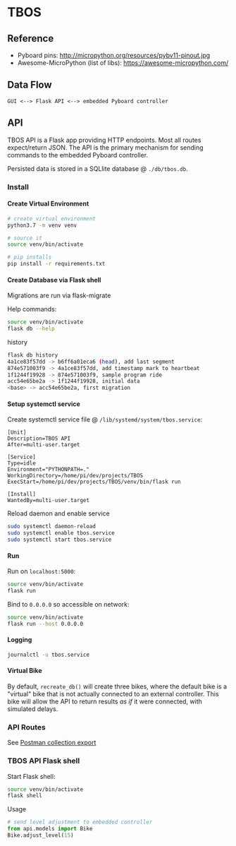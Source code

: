 # TBOS

## Reference
  * Pyboard pins: http://micropython.org/resources/pybv11-pinout.jpg
  * Awesome-MicroPython (list of libs): https://awesome-micropython.com/

## Data Flow
```
GUI <--> Flask API <--> embedded Pyboard controller
```

## API

TBOS API is a Flask app providing HTTP endpoints.  Most all routes expect/return JSON.  The API is the primary mechanism for sending commands to the embedded Pyboard controller.

Persisted data is stored in a SQLlite database @ `./db/tbos.db`.

### Install
#### Create Virtual Environment
```bash
# create virtual environment
python3.7 -m venv venv

# source it
source venv/bin/activate

# pip installs
pip install -r requirements.txt
```

#### Create Database via Flask shell

Migrations are run via flask-migrate

Help commands:
```bash
source venv/bin/activate
flask db --help
```

history
```bash
flask db history
4a1ce83f57dd -> b6ff6a01eca6 (head), add last segment
874e571003f9 -> 4a1ce83f57dd, add timestamp mark to heartbeat
1f1244f19928 -> 874e571003f9, sample program ride
acc54e65be2a -> 1f1244f19928, initial data
<base> -> acc54e65be2a, first migration
```

#### Setup systemctl service

Create systemctl service file @ `/lib/systemd/system/tbos.service`:
```
[Unit]
Description=TBOS API
After=multi-user.target

[Service]
Type=idle
Environment="PYTHONPATH=."
WorkingDirectory=/home/pi/dev/projects/TBOS
ExecStart=/home/pi/dev/projects/TBOS/venv/bin/flask run

[Install]
WantedBy=multi-user.target
```

Reload daemon and enable service
```bash
sudo systemctl daemon-reload
sudo systemctl enable tbos.service
sudo systemctl start tbos.service
```

#### Run

Run on `localhost:5000`:
```bash
source venv/bin/activate
flask run
```

Bind to `0.0.0.0` so accessible on network:
```bash
source venv/bin/activate
flask run --host 0.0.0.0
```

#### Logging

```bash
journalctl -u tbos.service
```

#### Virtual Bike

By default, `recreate_db()` will create three bikes, where the default bike is a "virtual" bike that is not actually connected to an external controller.  This bike will allow the API to return results *as if* it were connected, with simulated delays.

### API Routes

See [Postman collection export](./api/TBOS.postman_collection.json)

### TBOS API Flask shell

Start Flask shell:
```bash
source venv/bin/activate
flask shell
```

Usage
```python
# send level adjustment to embedded controller
from api.models import Bike
Bike.adjust_level(15)
```
